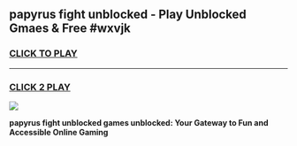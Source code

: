 
## papyrus fight unblocked - Play Unblocked Gmaes & Free #wxvjk
<h3>
<a href="https://news.freeplayer.one?title=papyrus_fight_unblocked&ref=24F">CLICK TO PLAY</a></h3>
<hr>

<h3>
<a href="https://news.freeplayer.one?title=papyrus_fight_unblocked&ref=24F">CLICK 2 PLAY</a>
  
</h3>

<a href="https://news.freeplayer.one?title=papyrus_fight_unblocked&ref=24F/"><img src="https://clearcache.store/games.png"></a>


**papyrus fight unblocked games unblocked: Your Gateway to Fun and Accessible Online Gaming**
